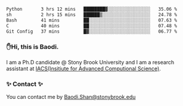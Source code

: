 <!--START_SECTION:waka-->

```txt
Python       3 hrs 12 mins   ████████▓░░░░░░░░░░░░░░░░   35.06 %
sh           2 hrs 15 mins   ██████▒░░░░░░░░░░░░░░░░░░   24.78 %
Bash         41 mins         ██░░░░░░░░░░░░░░░░░░░░░░░   07.63 %
C            40 mins         ██░░░░░░░░░░░░░░░░░░░░░░░   07.48 %
Git Config   37 mins         █▓░░░░░░░░░░░░░░░░░░░░░░░   06.77 %
```

<!--END_SECTION:waka-->

### ✋Hi, this is Baodi. 

I am a Ph.D candidate @ Stony Brook University and I am a research assistant at [IACS(Insitiute for Advanced Computional Science)](https://iacs.stonybrook.edu/).

### ✨ Contact ✨

You can contact me by [Baodi.Shan@stonybrook.edu](mailto:Baodi.Shan@stonybrook.edu)





<!--
[![Anurag's GitHub stats](https://github-readme-stats.vercel.app/api?username=lwshanbd&theme=jolly&show_icons=true&count_private=true&include_all_commits=true)](https://github.com/anuraghazra/github-readme-stats)
**lwshanbd/lwshanbd** is a ✨ _special_ ✨ repository because its `README.md` (this file) appears on your GitHub profile.

Here are some ideas to get you started:

- 🔭 I’m currently working on ...
- 🌱 I’m currently learning ...
- 👯 I’m looking to collaborate on ...
- 🤔 I’m looking for help with ...
- 💬 Ask me about ...
- 📫 How to reach me: ...
- 😄 Pronouns: ...
- ⚡ Fun fact: ...
-->
